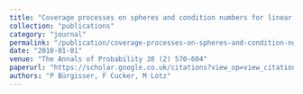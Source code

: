 ```yaml
---
title: "Coverage processes on spheres and condition numbers for linear programming"
collection: "publications"
category: "journal"
permalink: "/publication/coverage-processes-on-spheres-and-condition-numbers-for-linear-programming"
date: "2010-01-01"
venue: "The Annals of Probability 38 (2) 570-604"
paperurl: "https://scholar.google.co.uk/citations?view_op=view_citation&hl=en&user=ALeJ0sAAAAAJ&pagesize=100&sortby=pubdate&citation_for_view=ALeJ0sAAAAAJ:qjMakFHDy7sC"
authors: "P Bürgisser, F Cucker, M Lotz"
---
```


